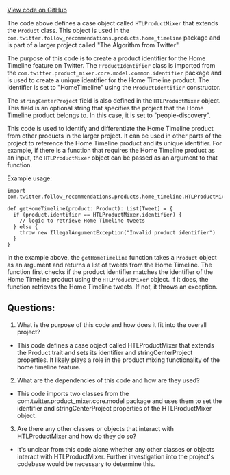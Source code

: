[View code on GitHub](https://github.com/misbahsy/the-algorithm/follow-recommendations-service/server/src/main/scala/com/twitter/follow_recommendations/products/home_timeline/HTLProductMixer.scala)

The code above defines a case object called `HTLProductMixer` that extends the `Product` class. This object is used in the `com.twitter.follow_recommendations.products.home_timeline` package and is part of a larger project called "The Algorithm from Twitter". 

The purpose of this code is to create a product identifier for the Home Timeline feature on Twitter. The `ProductIdentifier` class is imported from the `com.twitter.product_mixer.core.model.common.identifier` package and is used to create a unique identifier for the Home Timeline product. The identifier is set to "HomeTimeline" using the `ProductIdentifier` constructor. 

The `stringCenterProject` field is also defined in the `HTLProductMixer` object. This field is an optional string that specifies the project that the Home Timeline product belongs to. In this case, it is set to "people-discovery". 

This code is used to identify and differentiate the Home Timeline product from other products in the larger project. It can be used in other parts of the project to reference the Home Timeline product and its unique identifier. For example, if there is a function that requires the Home Timeline product as an input, the `HTLProductMixer` object can be passed as an argument to that function. 

Example usage:

```
import com.twitter.follow_recommendations.products.home_timeline.HTLProductMixer

def getHomeTimeline(product: Product): List[Tweet] = {
  if (product.identifier == HTLProductMixer.identifier) {
    // logic to retrieve Home Timeline tweets
  } else {
    throw new IllegalArgumentException("Invalid product identifier")
  }
}
```

In the example above, the `getHomeTimeline` function takes a `Product` object as an argument and returns a list of tweets from the Home Timeline. The function first checks if the product identifier matches the identifier of the Home Timeline product using the `HTLProductMixer` object. If it does, the function retrieves the Home Timeline tweets. If not, it throws an exception.
## Questions: 
 1. What is the purpose of this code and how does it fit into the overall project? 
- This code defines a case object called HTLProductMixer that extends the Product trait and sets its identifier and stringCenterProject properties. It likely plays a role in the product mixing functionality of the home timeline feature.
2. What are the dependencies of this code and how are they used? 
- This code imports two classes from the com.twitter.product_mixer.core.model package and uses them to set the identifier and stringCenterProject properties of the HTLProductMixer object.
3. Are there any other classes or objects that interact with HTLProductMixer and how do they do so? 
- It's unclear from this code alone whether any other classes or objects interact with HTLProductMixer. Further investigation into the project's codebase would be necessary to determine this.